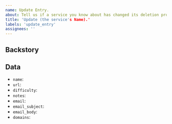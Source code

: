 ```yaml
---
name: Update Entry.
about: Tell us if a service you know about has changed its deletion process.
title: 'Update (the service's Name).'
labels: 'update_entry'
assignees: ''
---
```


## Backstory

<!-- Tell a bit about how you noticed the deletion process changed -->

## Data

- `name`: <!-- New Name -->
- `url`: <!-- New Url -->
- `difficulty`: <!-- New Difficulty: easy/medium/hard/impossible -->
- `notes`: <!-- New Notes -->
- `email`: <!-- New Email Address -->
- `email_subject`: <!-- New Email Subject -->
- `email_body`: <!-- New Email Body -->
- `domains`: <!-- New Domains for out [Browser Extensions](https://github.com/jdm-contrib). -->
